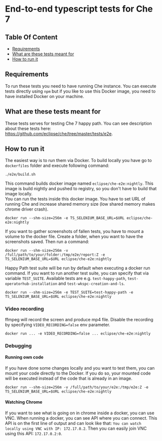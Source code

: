 # End-to-end typescript tests for Che 7

## Table Of Content

* [Requirements](#requirements)
* [What are these tests meant for](#what-are-these-tests-meant-for)
* [How to run it](#how-to-run-it)

## Requirements
To run these tests you need to have running Che instance. You can execute tests directly using ` npm ` but if you like to use this Docker image, you need to have 
installed Docker on your machine. 

## What are these tests meant for
These tests serves for testing Che 7 happy path. You can see description about these tests here: https://github.com/eclipse/che/tree/master/tests/e2e.

## How to run it
The easiest way is to run them via Docker. To build locally you have go to ` dockerfiles ` folder and execute following command: 

``` 
./e2e/build.sh 
```
This command builds docker image named ` eclipse/che-e2e:nightly `. This image is build nightly and pushed to registry, so you don't have to build that image locally.   
You can run the tests inside this docker image. You have to set URL of running Che and increase shared memory size (low shared memory makes chrome driver crash).

```
docker run --shm-size=256m -e TS_SELENIUM_BASE_URL=$URL eclipse/che-e2e:nightly
```

If you want to gather screenshots of fallen tests, you have to mount a volume to the docker file. Create a folder, when you want to have the screenshots saved. Then run a command:

```
docker run --shm-size=256m -v /full/path/to/your/folder:/tmp/e2e/report:Z -e TS_SELENIUM_BASE_URL=$URL eclipse/che-e2e:nightly
```

Happy Path test suite will be run by default when executing a docker run command. If you want to run another test suite, you can specify that via variable ` TEST_SUITE `. Available tests are e.g. ` test-happy-path `, ` test-operatorhub-installation ` and ` test-wkspc-creation-and-ls `.

```
docker run --shm-size=256m -e TEST_SUITE=test-happy-path -e TS_SELENIUM_BASE_URL=$URL eclipse/che-e2e:nightly
```

### Video recording
ffmpeg will record the screen and produce mp4 file. Disable the recording by specifying `VIDEO_RECORDING=false` env parameter.

```
docker run ... -e VIDEO_RECORDING=false ... eclipse/che-e2e:nightly
```

### Debugging
#### Running own code
If you have done some changes locally and you want to test them, you can mount your code directly to the Docker. If you do so, your mounted code will be executed instead of the code that is already in an image.

```
docker run --shm-size=256m -v /full/path/to/your/e2e:/tmp/e2e:Z -e TS_SELENIUM_BASE_URL=$URL eclipse/che-e2e:nightly
```

#### Watching Chrome
If you want to see what is going on in chrome inside a docker, you can use VNC. When running a docker, you can see API where you can connect. This API is on the first line of output and can look like that: ` You can watch locally using VNC with IP: 172.17.0.2 `. Then you can easily join VNC using this API: ` 172.17.0.2:0 `.

